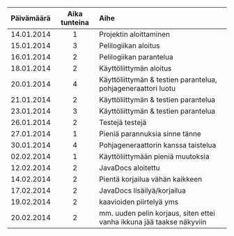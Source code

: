 | Päivämäärä  | Aika tunteina  | Aihe |
| :------------ |:---------------:| :-----|
| 14.01.2014      | 1 | Projektin aloittaminen |
| 15.01.2014 | 3 | Pelilogiikan aloitus |
| 16.01.2014 | 2 | Pelilogiikan parantelua |
| 18.01.2014 | 2 | Käyttöliittymän aloitus |
| 20.01.2014 | 4 | Käyttöliittymän & testien parantelua, pohjageneraattori luotu |
| 21.01.2014 | 2 | Käyttöliittymän & testien parantelua |
| 23.01.2014 | 3 | Käyttöliittymän & testien parantelua |
| 26.01.2014 | 2 | Testejä testejä |
| 27.01.2014 | 1 | Pieniä parannuksia sinne tänne |
| 30.01.2014 | 4 | Pohjageneraattorin kanssa taistelua |
| 02.02.2014 | 1 | Käyttöliittymään pieniä muutoksia |
| 12.02.2014 | 2 | JavaDocs aloitettu |
| 14.02.2014 | 2 | Pientä korjailua vähän kaikkeen |
| 17.02.2014 | 2 | JavaDocs lisäilyä/korjailua |
| 19.02.2014 | 2 | kaavioiden piirtelyä yms |
| 20.02.2014 | 2 | mm. uuden pelin korjaus, siten ettei vanha ikkuna jää taakse näkyviin |

